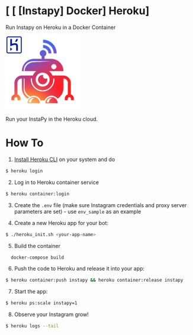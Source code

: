# [ [ [Instapy] Docker] Heroku]
Run Instapy on Heroku in a Docker Container

<img src="instapy_heroku.jpg" alt="drawing" width="200"/>

Run your InstaPy in the Heroku cloud.

# How To

1. [Install Heroku CLI](https://devcenter.heroku.com/articles/heroku-cli) on your system and do
```bash
$ heroku login
```
2. Log in to Heroku container service
```bash
$ heroku container:login
```
3. Create the `.env` file (make sure Instagram credentials and proxy server parameters are set) - use `env_sample` as an example

4. Create a new Heroku app for your bot:
```bash
$ ./heroku_init.sh <your-app-name>
```

5. Build the container
```bash
  docker-compose build
```

6. Push the code to Heroku and release it into your app:
```bash
$ heroku container:push instapy && heroku container:release instapy 
```

7. Start the app:
```bash
$ heroku ps:scale instapy=1
```

8. Observe your Instagram grow!
```bash
$ heroku logs --tail
```
